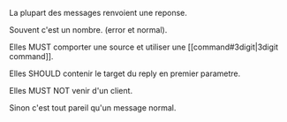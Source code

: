 La plupart des messages renvoient une reponse.

Souvent c'est un nombre. (error et normal).

Elles MUST comporter une source et utiliser une [[command#3digit|3digit command]].

Elles SHOULD contenir le target du reply en premier parametre.

Elles MUST NOT venir d'un client.

Sinon c'est tout pareil qu'un message normal.